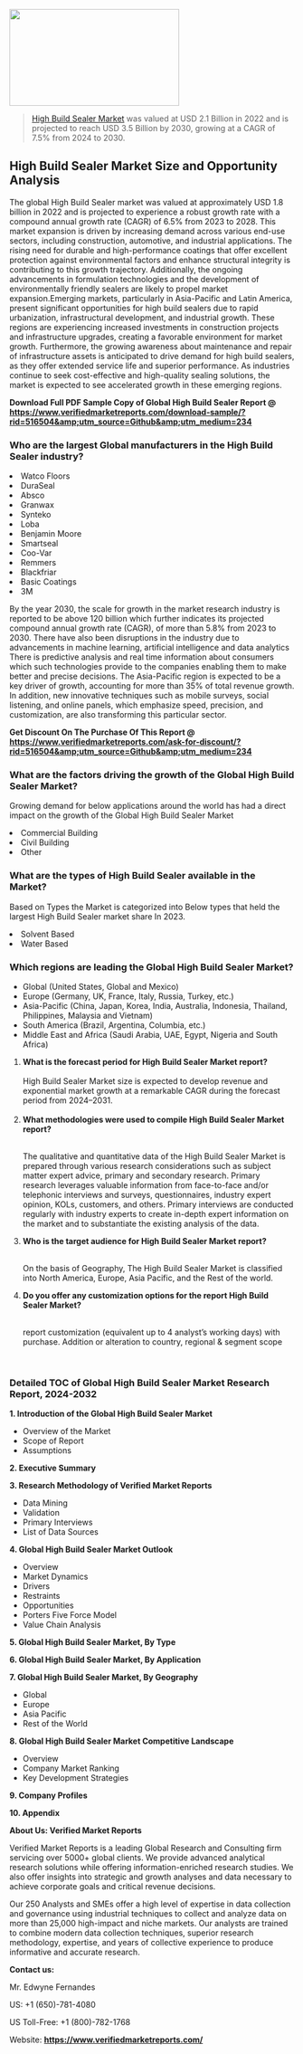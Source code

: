 <img src="https://ffe5etoiles.com/wp-content/uploads/2024/12/MST1-300x171.png" alt="" width="300" height="171" class="alignnone size-medium wp-image-20088" /><blockquote><p><p><a href="https://www.verifiedmarketreports.com/download-sample/?rid=516504&utm_source=Github&utm_medium=234" target="_blank">High Build Sealer Market</a> was valued at USD 2.1 Billion in 2022 and is projected to reach USD 3.5 Billion by 2030, growing at a CAGR of 7.5% from 2024 to 2030.</p></blockquote><p><h2>High Build Sealer Market Size and Opportunity Analysis</h2>The global High Build Sealer market was valued at approximately USD 1.8 billion in 2022 and is projected to experience a robust growth rate with a compound annual growth rate (CAGR) of 6.5% from 2023 to 2028. This market expansion is driven by increasing demand across various end-use sectors, including construction, automotive, and industrial applications. The rising need for durable and high-performance coatings that offer excellent protection against environmental factors and enhance structural integrity is contributing to this growth trajectory. Additionally, the ongoing advancements in formulation technologies and the development of environmentally friendly sealers are likely to propel market expansion.Emerging markets, particularly in Asia-Pacific and Latin America, present significant opportunities for high build sealers due to rapid urbanization, infrastructural development, and industrial growth. These regions are experiencing increased investments in construction projects and infrastructure upgrades, creating a favorable environment for market growth. Furthermore, the growing awareness about maintenance and repair of infrastructure assets is anticipated to drive demand for high build sealers, as they offer extended service life and superior performance. As industries continue to seek cost-effective and high-quality sealing solutions, the market is expected to see accelerated growth in these emerging regions.</p><p class=""><strong>Download Full PDF Sample Copy of Global High Build Sealer Report @ <a href="https://www.verifiedmarketreports.com/download-sample/?rid=516504&amp;utm_source=Github&amp;utm_medium=234" target="_blank">https://www.verifiedmarketreports.com/download-sample/?rid=516504&amp;utm_source=Github&amp;utm_medium=234</a></strong></p><h3 id="" class="">Who are the largest Global manufacturers in the High Build Sealer industry?</h3><p><li>Watco Floors</li><li> DuraSeal</li><li> Absco</li><li> Granwax</li><li> Synteko</li><li> Loba</li><li> Benjamin Moore</li><li> Smartseal</li><li> Coo-Var</li><li> Remmers</li><li> Blackfriar</li><li> Basic Coatings</li><li> 3M</li></p><div class=""><div class="" dir="" data-message-author-role="" data-message-id="" data-message-model-slug=""><div class=""><div class=""><div class=""><div class="" dir="" data-message-author-role="" data-message-id="" data-message-model-slug=""><div class=""><div class=""><p>By the year 2030, the scale for growth in the market research industry is reported to be above 120 billion which further indicates its projected compound annual growth rate (CAGR), of more than 5.8% from 2023 to 2030. There have also been disruptions in the industry due to advancements in machine learning, artificial intelligence and data analytics There is predictive analysis and real time information about consumers which such technologies provide to the companies enabling them to make better and precise decisions. The Asia-Pacific region is expected to be a key driver of growth, accounting for more than 35% of total revenue growth. In addition, new innovative techniques such as mobile surveys, social listening, and online panels, which emphasize speed, precision, and customization, are also transforming this particular sector.</p><p><strong>Get Discount On The Purchase Of This Report @&nbsp; <a href="https://www.verifiedmarketreports.com/ask-for-discount/?rid=516504&amp;utm_source=Github&amp;utm_medium=234" target="_blank">https://www.verifiedmarketreports.com/ask-for-discount/?rid=516504&amp;utm_source=Github&amp;utm_medium=234</a></strong></p></div></div></div></div></div></div></div></div><h3 id="" class="">What are the factors driving the growth of the Global High Build Sealer Market?</h3><p id="" class="">Growing demand for below applications around the world has had a direct impact on the growth of the Global High Build Sealer Market</p><p id="" class=""><li>Commercial Building</li><li> Civil Building</li><li> Other</li></p><h3 id="" class="">What are the types of High Build Sealer available in the Market?</h3><p id="" class="">Based on Types the Market is categorized into Below types that held the largest High Build Sealer market share In 2023.</p><p id="" class=""><li>Solvent Based</li><li> Water Based</li></p><h3 id="" class="">Which regions are leading the Global High Build Sealer Market?</h3><ul><li>Global (United States, Global and Mexico)</li><li>Europe (Germany, UK, France, Italy, Russia, Turkey, etc.)</li><li>Asia-Pacific (China, Japan, Korea, India, Australia, Indonesia, Thailand, Philippines, Malaysia and Vietnam)</li><li>South America (Brazil, Argentina, Columbia, etc.)</li><li>Middle East and Africa (Saudi Arabia, UAE, Egypt, Nigeria and South Africa)</li></ul><p><ol><li><strong>What is the forecast period for High Build Sealer Market report?<br /></strong><br /><span data-sheets-root="1" data-sheets-value="{&quot;1&quot;:2,&quot;2&quot;:&quot;XXXX size is expected to develop revenue and exponential market growth at a remarkable CAGR during the forecast period from 2024&ndash;2030.&quot;}" data-sheets-userformat="{&quot;2&quot;:12674,&quot;4&quot;:{&quot;1&quot;:2,&quot;2&quot;:16776960},&quot;10&quot;:2,&quot;11&quot;:0,&quot;15&quot;:&quot;Arial&quot;,&quot;16&quot;:12}">High Build Sealer Market size is expected to develop revenue and exponential market growth at a remarkable CAGR during the forecast period from 2024&ndash;2031.</span><br /><br /></li><li><strong>What methodologies were used to compile High Build Sealer Market report?<br /><br /></strong><p>The qualitative and quantitative data of the&nbsp;High Build Sealer Market is prepared through various research considerations such as subject matter expert advice, primary and secondary research. Primary research leverages valuable information from face-to-face and/or telephonic interviews and surveys, questionnaires, industry expert opinion, KOLs, customers, and others. Primary interviews are conducted regularly with industry experts to create in-depth expert information on the market and to substantiate the existing analysis of the data.&nbsp;</p></li><li><strong>Who is the target audience for High Build Sealer Market report?<br /><br /></strong><p>On the basis of Geography, The&nbsp;High Build Sealer Market is classified into North America, Europe, Asia Pacific, and the Rest of the world.</p></li><li><strong>Do you offer any customization options for the report High Build Sealer Market?<br /><br /></strong><p>report customization (equivalent up to 4 analyst&rsquo;s working days) with purchase. Addition or alteration to country, regional &amp; segment scope</p><p>&nbsp;</p></li></ol></p><h3 id="" class="">Detailed TOC of Global High Build Sealer Market Research Report, 2024-2032</h3><p id="" class=""><strong>1. Introduction of the Global High Build Sealer Market</strong></p><ul><li>Overview of the Market</li><li>Scope of Report</li><li>Assumptions</li></ul><p id="" class=""><strong>2. Executive Summary</strong></p><p id="" class=""><strong>3. Research Methodology of&nbsp;Verified Market Reports</strong></p><ul><li>Data Mining</li><li>Validation</li><li>Primary Interviews</li><li>List of Data Sources</li></ul><p id="" class=""><strong>4. Global High Build Sealer Market Outlook</strong></p><ul><li>Overview</li><li>Market Dynamics</li><li>Drivers</li><li>Restraints</li><li>Opportunities</li><li>Porters Five Force Model</li><li>Value Chain Analysis</li></ul><p id="" class=""><strong>5. Global High Build Sealer Market, By&nbsp;Type</strong></p><p id="" class=""><strong>6. Global High Build Sealer Market, By Application</strong></p><p id="" class=""><strong>7. Global High Build Sealer Market, By Geography</strong></p><ul><li>Global</li><li>Europe</li><li>Asia Pacific</li><li>Rest of the World</li></ul><p id="" class=""><strong>8. Global High Build Sealer Market Competitive Landscape</strong></p><ul><li>Overview</li><li>Company Market Ranking</li><li>Key Development Strategies</li></ul><p id="" class=""><strong>9. Company Profiles</strong></p><p id="" class=""><strong>10. Appendix</strong></p><p id="" class=""><strong>About Us: Verified Market Reports</strong></p><p id="" class="">Verified Market Reports is a leading Global Research and Consulting firm servicing over 5000+ global clients. We provide advanced analytical research solutions while offering information-enriched research studies. We also offer insights into strategic and growth analyses and data necessary to achieve corporate goals and critical revenue decisions.</p><p id="" class="">Our 250 Analysts and SMEs offer a high level of expertise in data collection and governance using industrial techniques to collect and analyze data on more than 25,000 high-impact and niche markets. Our analysts are trained to combine modern data collection techniques, superior research methodology, expertise, and years of collective experience to produce informative and accurate research.</p><p id="" class=""><strong>Contact us:</strong></p><p id="" class="">Mr. Edwyne Fernandes</p><p id="" class="">US: +1 (650)-781-4080</p><p id="" class="">US Toll-Free: +1 (800)-782-1768</p><p id="" class="">Website: <a target="" data-test-app-aware-link=""><strong>https://www.verifiedmarketreports.com/</strong></a></p>
